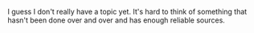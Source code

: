 I guess I don't really have a topic yet. It's hard to think of something that hasn't been done over and over and has enough reliable sources.
